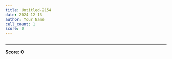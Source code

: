 ```yaml
---
title: Untitled-2154
date: 2024-12-13
author: Your Name
cell_count: 1
score: 0
---
```


```python

```


---
**Score: 0**